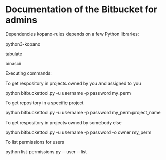 # Documentation of the Bitbucket for admins

Dependencies
kopano-rules depends on a few Python libraries:

python3-kopano

tabulate

binascii


Executing commands:

To get respository in projects owned by you and assigned to you

python bitbuckettool.py -u username -p password my_perm

To get repository in a specific project

python bitbuckettool.py -u username -p password my_perm:project_name

To get respository in projects owned by somebody else

python bitbuckettool.py -u username -p password -o owner my_perm

To list permissions for users

python list-permissions.py --user <username> --list
